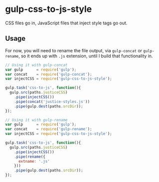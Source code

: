 # gulp-css-to-js-style

CSS files go in, JavaScript files that inject style tags go out.

## Usage

For now, you will need to rename the file output, via `gulp-concat` or `gulp-rename`, so it ends up with `.js` extension, until I build that functionality in.

```js
// Using it with gulp-concat
var gulp      = require('gulp');
var concat    = require('gulp-concat');
var injectCSS = require('gulp-css-to-js-style');

gulp.task('css-to-js', function(){
  gulp.src(paths.justiceCSS)
    .pipe(injectCSS())
    .pipe(concat('justice-styles.js'))
    .pipe(gulp.dest(paths.srcDir));
});
```

```js
// Using it with gulp-rename
var gulp      = require('gulp');
var concat    = require('gulp-rename');
var injectCSS = require('gulp-css-to-js-style');

gulp.task('css-to-js', function(){
  gulp.src(paths.justiceCSS)
    .pipe(injectCSS())
    .pipe(rename({
      extname: '.js'
    }))
    .pipe(gulp.dest(paths.srcDir));
});
```
